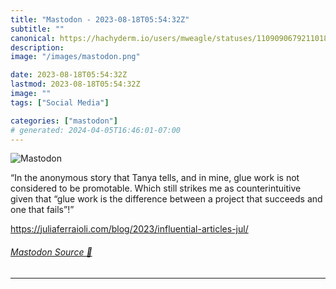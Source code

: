```yaml
---
title: "Mastodon - 2023-08-18T05:54:32Z"
subtitle: ""
canonical: https://hachyderm.io/users/mweagle/statuses/110909067921101832
description:
image: "/images/mastodon.png"

date: 2023-08-18T05:54:32Z
lastmod: 2023-08-18T05:54:32Z
image: ""
tags: ["Social Media"]

categories: ["mastodon"]
# generated: 2024-04-05T16:46:01-07:00
---
```

![Mastodon](/images/mastodon.png)

<p>“In the anonymous story that Tanya tells, and in mine, glue work is not considered to be promotable. Which still strikes me as counterintuitive given that “glue work is the difference between a project that succeeds and one that fails”!”</p><p><a href="https://juliaferraioli.com/blog/2023/influential-articles-jul/" target="_blank" rel="nofollow noopener noreferrer" translate="no"><span class="invisible">https://</span><span class="ellipsis">juliaferraioli.com/blog/2023/i</span><span class="invisible">nfluential-articles-jul/</span></a></p>


###### [Mastodon Source 🐘](https://hachyderm.io/@mweagle/110909067921101832)

___
